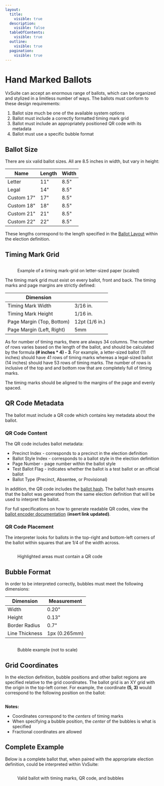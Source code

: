 ```yaml
---
layout:
  title:
    visible: true
  description:
    visible: false
  tableOfContents:
    visible: true
  outline:
    visible: true
  pagination:
    visible: true
---
```


# Hand Marked Ballots

VxSuite can accept an enormous range of ballots, which can be organized and stylized in a limitless number of ways. The ballots must conform to these design requirements:

1. Ballot size much be one of the available system options
2. Ballot must include a correctly formatted timing mark grid
3. Ballot must include an appropriately positioned QR code with its metadata
4. Ballot must use a specific bubble format

## Ballot Size

There are six valid ballot sizes. All are 8.5 inches in width, but vary in height:

| Name       | Length | Width |
| ---------- | ------ | ----- |
| Letter     | 11"    | 8.5"  |
| Legal      | 14"    | 8.5"  |
| Custom 17" | 17"    | 8.5"  |
| Custom 18" | 18"    | 8.5"  |
| Custom 21" | 21"    | 8.5"  |
| Custom 22" | 22"    | 8.5"  |

These lengths correspond to the length specified in the [Ballot Layout](hand-marked-ballots.md) within the election definition.

## Timing Mark Grid

<figure><img src="../.gitbook/assets/image (2).png" alt=""><figcaption><p>Example of a timing mark-grid on letter-sized paper (scaled)</p></figcaption></figure>

The timing mark grid must exist on every ballot, front and back. The timing marks and page margins are strictly defined:

| Dimension                 |                |
| ------------------------- | -------------- |
| Timing Mark Width         | 3/16 in.       |
| Timing Mark Height        | 1/16 in.       |
| Page Margin (Top, Bottom) | 12pt (1/6 in.) |
| Page Margin (Left, Right) | 5mm            |

As for number of timing marks, there are always 34 columns. The number of rows varies based on the length of the ballot, and should be calculated by the formula **(# inches \* 4) - 3**. For example, a letter-sized ballot (11 inches) should have 41 rows of timing marks whereas a legal-sized ballot (14 inches) should have 53 rows of timing marks. The number of rows is inclusive of the top and and bottom row that are completely full of timing marks.

The timing marks should be aligned to the margins of the page and evenly spaced.

## QR Code Metadata

The ballot must include a QR code which contains key metadata about the ballot.

### QR Code Content

The QR code includes ballot metadata:

* Precinct Index - corresponds to a precinct in the election definition
* Ballot Style Index - corresponds to a ballot style in the election definition
* Page Number - page number within the ballot style
* Test Ballot Flag - indicates whether the ballot is a test ballot or an official ballot
* Ballot Type (Precinct, Absentee, or Provisional)

In addition, the QR code includes the [ballot hash](election-package/#election-package-and-ballot-hashes). The ballot hash ensures that the ballot was generated from the same election definition that will be used to interpret the ballot.

For full specifications on how to generate readable QR codes, view the [ballot encoder documentation](https://github.com/votingworks/vxsuite/tree/main/libs/ballot-encoder#hmpb-metadata-encoding) (**insert link updated)**.

### QR Code Placement

The interpreter looks for ballots in the top-right and bottom-left corners of the ballot within squares that are 1/4 of the width across.&#x20;

<figure><img src="../.gitbook/assets/image (3).png" alt=""><figcaption><p>Highlighted areas must contain a QR code</p></figcaption></figure>

## Bubble Format

In order to be interpreted correctly, bubbles must meet the following dimensions:

| Dimension      | Measurement   |
| -------------- | ------------- |
| Width          | 0.20"         |
| Height         | 0.13"         |
| Border Radius  | 0.7"          |
| Line Thickness | 1px (0.265mm) |

<figure><img src="../.gitbook/assets/Screen Shot 2024-09-26 at 11.59.35 AM.png" alt=""><figcaption><p>Bubble example (not to scale)</p></figcaption></figure>

## Grid Coordinates

In the election definition, bubble positions and other ballot regions are specified relative to the grid coordinates. The ballot grid is an XY grid with the origin in the top-left corner. For example, the coordinate **(5, 3)** would correspond to the following position on the ballot:

<figure><img src="../.gitbook/assets/image (8).png" alt=""><figcaption></figcaption></figure>

**Notes:**

* Coordinates correspond to the _centers_ of timing marks
* When specifying a bubble position, the _center_ of the bubbles is what is specified
* Fractional coordinates are allowed

## Complete Example

Below is a complete ballot that, when paired with the appropriate election definition, could be interpreted within VxSuite:

<figure><img src="../.gitbook/assets/image (9).png" alt=""><figcaption><p>Valid ballot with timing marks, QR code, and bubbles</p></figcaption></figure>
